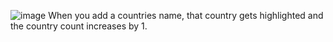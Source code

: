 ![image](https://github.com/user-attachments/assets/f929d303-7c40-4edd-b549-93b4db254e7e)
When you add a countries name, that country gets highlighted and the country count increases by 1.
